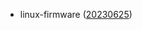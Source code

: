 - linux-firmware ([20230625](https://git.kernel.org/pub/scm/linux/kernel/git/firmware/linux-firmware.git/tag/?h=20230625))
